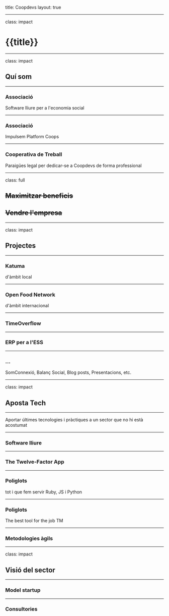 title: Coopdevs
layout: true

---

class: impact

# {{title}}

---

class: impact

## Quí som

---

### Associació

Software lliure per a l'economia social

---

### Associació

Impulsem Platform Coops

---

### Cooperativa de Treball

Paraigües legal per dedicar-se a Coopdevs de forma professional

---

class: full

## ~~Maximitzar beneficis~~<br>
## ~~Vendre l'empresa~~

---

class: impact

## Projectes

---

### Katuma

d'àmbit local

---

### Open Food Network

d'àmbit internacional

---

### TimeOverflow

---

### ERP per a l'ESS

---

### ...

SomConnexió, Balanç Social, Blog posts, Presentacions, etc.

---

class: impact

## Aposta Tech

---

Aportar últimes tecnologies i pràctiques a un sector que no hi està acostumat

---

### Software lliure

---

### The Twelve-Factor App

---

### Poliglots

tot i que fem servir Ruby, JS i Python

---

### Poliglots

The best tool for the job TM

---

### Metodologies àgils

---

class: impact

## Visió del sector

---

### Model startup

---

### Consultories
